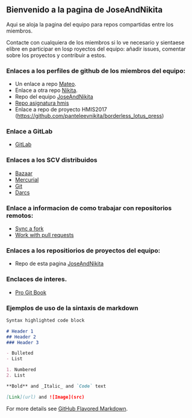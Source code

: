﻿## Bienvenido a la pagina de JoseAndNikita

Aqui se aloja la pagina del equipo para repos compartidas entre los miembros.

Contacte con cualquiera de los miembros si lo ve necesario y sientaese elibre en participar en losp royectos del equipo: añadir issues, comentar sobre los proyectos y contribuir a estos.

### Enlaces a los perfiles de github de los miembros del equipo:

- Un enlace a repo [Mateo](https://github.com/jmmateo14).
- Enlace a otra repo [Nikita](https://github.com/panteleevnikita).
- Repo del equipo [JoseAndNikita](https://github.com/JoseAndNikita)
- [Repo asignatura hmis](http://gitlabdoc.ual.es/root/hmis2017.git)
- Enlace a repo de proyecto HMIS2017 (https://github.com/panteleevnikita/borderless_lotus_press)

### Enlace a GitLab
- [GitLab]( https://about.gitlab.com/)

### Enlaces a los SCV distribuidos

- [Bazaar](http://bazaar.canonical.com/en/)
- [Mercurial](https://www.mercurial-scm.org/)
- [Git](https://git-scm.com/)
- [Darcs]([http://darcs.net/)

### Enlace a informacion de como trabajar con repositorios remotos:
- [Sync a fork](https://help.github.com/articles/fork-a-repo/)
- [Work with pull requests](https://help.github.com/articles/about-pull-requests/)

### Enlaces a los repositiorios de proyectos del equipo:

- Repo de esta pagina [JoseAndNikita](https://github.com/JoseAndNikita/hmis2017)

### Enclaces de interes. 

- [Pro Git Book](httsp://git-scm.com/book/es/)

### Ejemplos de uso de la sintaxis de markdown

```markdown
Syntax highlighted code block

# Header 1
## Header 2
### Header 3

- Bulleted
- List

1. Numbered
2. List

**Bold** and _Italic_ and `Code` text

[Link](url) and ![Image](src)
```

For more details see [GitHub Flavored Markdown](https://guides.github.com/features/mastering-markdown/).
